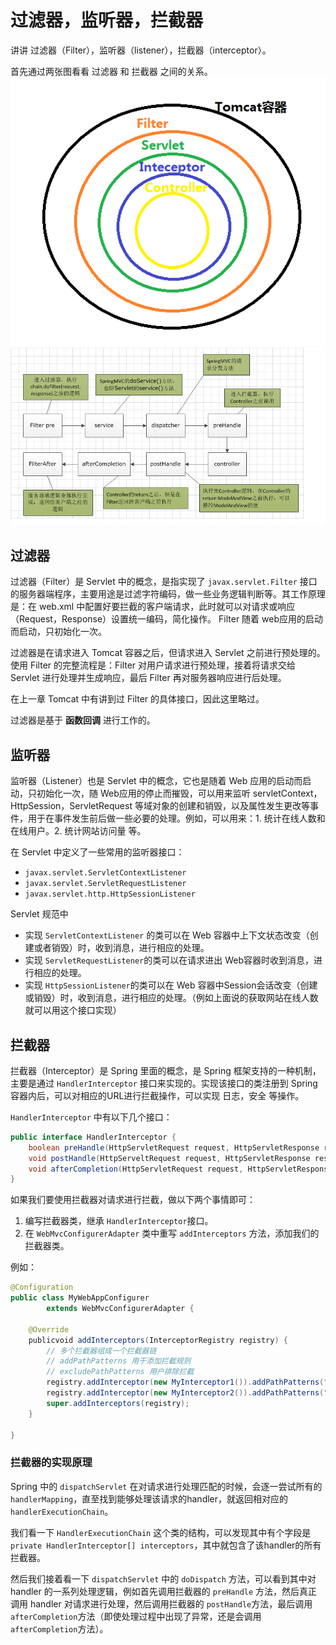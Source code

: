 # 过滤器，监听器，拦截器
讲讲 过滤器（Filter），监听器（listener），拦截器（interceptor）。

首先通过两张图看看 过滤器 和 拦截器 之间的关系。
![filter-intecepter](./filter-intecepter.png)
![request-process](./request-process.png)

## 过滤器
过滤器（Filter）是 Servlet 中的概念，是指实现了 `javax.servlet.Filter` 接口的服务器端程序，主要用途是过滤字符编码，做一些业务逻辑判断等。其工作原理是：在 web.xml 中配置好要拦截的客户端请求，此时就可以对请求或响应（Request，Response）设置统一编码，简化操作。
Filter 随着 web应用的启动而启动，只初始化一次。

过滤器是在请求进入 Tomcat 容器之后，但请求进入 Servlet 之前进行预处理的。使用 Filter 的完整流程是：Filter 对用户请求进行预处理，接着将请求交给 Servlet 进行处理并生成响应，最后 Filter 再对服务器响应进行后处理。

在上一章 Tomcat 中有讲到过 Filter 的具体接口，因此这里略过。

过滤器是基于 **函数回调** 进行工作的。

## 监听器
监听器（Listener）也是 Servlet 中的概念，它也是随着 Web 应用的启动而启动，只初始化一次，随 Web应用的停止而摧毁，可以用来监听 servletContext，HttpSession，ServletRequest 等域对象的创建和销毁，以及属性发生更改等事件，用于在事件发生前后做一些必要的处理。例如，可以用来：1. 统计在线人数和在线用户。2. 统计网站访问量 等。

在 Servlet 中定义了一些常用的监听器接口：
* `javax.servlet.ServletContextListener`
* `javax.servlet.ServletRequestListener`
* `javax.servlet.http.HttpSessionListener`

Servlet 规范中
* 实现 `ServletContextListener` 的类可以在 Web 容器中上下文状态改变（创建或者销毁）时，收到消息，进行相应的处理。
* 实现 `ServletRequestListener`的类可以在请求进出 Web容器时收到消息，进行相应的处理。    
* 实现 `HttpSessionListener`的类可以在 Web 容器中Session会话改变（创建或销毁）时，收到消息，进行相应的处理。（例如上面说的获取网站在线人数就可以用这个接口实现）

## 拦截器
拦截器（Interceptor）是 Spring 里面的概念，是 Spring 框架支持的一种机制，主要是通过 `HandlerInterceptor` 接口来实现的。实现该接口的类注册到 Spring 容器内后，可以对相应的URL进行拦截操作，可以实现 日志，安全 等操作。

`HandlerInterceptor` 中有以下几个接口：
```java
public interface HandlerInterceptor {
    boolean preHandle(HttpServletRequest request, HttpServletResponse response, Object handler);
    void postHandle(HttpServeltRequest request, HttpServletResponse response, Object handler, @Nullalbe ModelAndView modelAndView);
    void afterCompletion(HttpServletRequest request, HttpServletResponse response, Object handler, @Nullable Exception ex);
}
```

如果我们要使用拦截器对请求进行拦截，做以下两个事情即可：
1. 编写拦截器类，继承 `HandlerInterceptor`接口。
2. 在 `WebMvcConfigurerAdapter` 类中重写 `addInterceptors` 方法，添加我们的拦截器类。

例如：
```java
@Configuration
public class MyWebAppConfigurer
        extends WebMvcConfigurerAdapter {
  
    @Override
    publicvoid addInterceptors(InterceptorRegistry registry) {
        // 多个拦截器组成一个拦截器链
        // addPathPatterns 用于添加拦截规则
        // excludePathPatterns 用户排除拦截
        registry.addInterceptor(new MyInterceptor1()).addPathPatterns("/**");
        registry.addInterceptor(new MyInterceptor2()).addPathPatterns("/**");
        super.addInterceptors(registry);
    }
  
}
```

### 拦截器的实现原理
Spring 中的 `dispatchServlet` 在对请求进行处理匹配的时候，会逐一尝试所有的 `handlerMapping`，直至找到能够处理该请求的handler，就返回相对应的 `handlerExecutionChain`。

我们看一下 `HandlerExecutionChain` 这个类的结构，可以发现其中有个字段是 `private HandlerInterceptor[] interceptors`，其中就包含了该handler的所有拦截器。

然后我们接着看一下 `dispatchServlet` 中的 `doDispatch` 方法，可以看到其中对 handler 的一系列处理逻辑，例如首先调用拦截器的 `preHandle` 方法，然后真正调用 handler 对请求进行处理，然后调用拦截器的 `postHandle`方法，最后调用 `afterCompletion`方法（即使处理过程中出现了异常，还是会调用`afterCompletion`方法）。